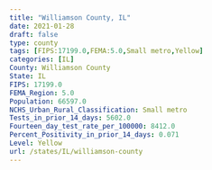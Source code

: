 ```yaml
---
title: "Williamson County, IL"
date: 2021-01-28
draft: false
type: county
tags: [FIPS:17199.0,FEMA:5.0,Small metro,Yellow]
categories: [IL]
County: Williamson County
State: IL
FIPS: 17199.0
FEMA_Region: 5.0
Population: 66597.0
NCHS_Urban_Rural_Classification: Small metro
Tests_in_prior_14_days: 5602.0
Fourteen_day_test_rate_per_100000: 8412.0
Percent_Positivity_in_prior_14_days: 0.071
Level: Yellow
url: /states/IL/williamson-county
---
```



